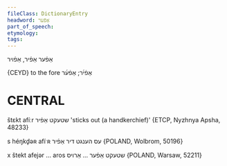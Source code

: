 ```yaml
---
fileClass: DictionaryEntry
headword: אַפֿער
part_of_speech: 
etymology: 
tags: 
---
```

אַפֿער
אַפֿיר, אַפֿויר

{CEYD}
to the fore אַפֿי֜ר; אַפֿע֜ר

CENTRAL
========

štɛkt afíːr שטעקט אַפֿיר 'sticks out (a handkerchief)' {ETCP, Nyzhnya Apsha, 48233}

s héŋkd̥əʀ afíˑʀ עס הענגט דיר אַפֿיר {POLAND, Wolbrom, 50196}

x štekt afejər ... aros שטעקט אַפֿער ... אַרויס {POLAND, Warsaw, 52211}
